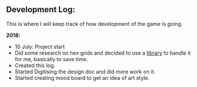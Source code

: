 Development Log:
-----
This is where I will keep track of how development of the game is going.


**2018:**
-  10 July: Project start
  - Did some research on hex grids and decided to use a [library](https://aurelwu.itch.io/hexmaplibrary) to handle it for me, basically to save time.
  - Created this log.
  - Started Digitising the design doc and did more work on it.
  - Started creating mood board to get an idea of art style.
